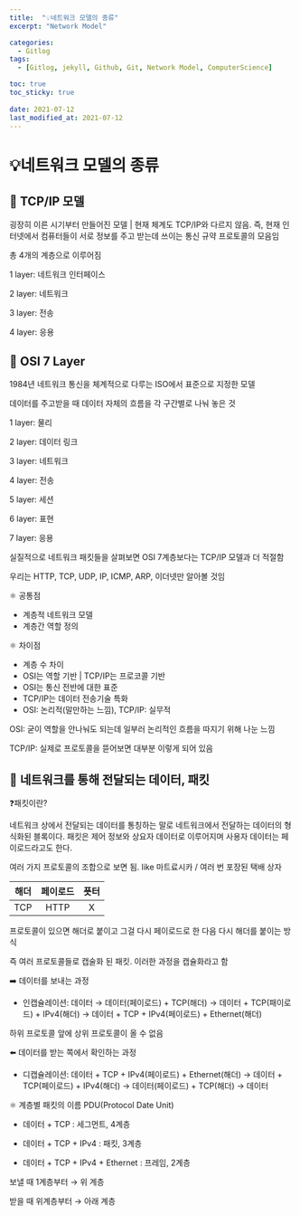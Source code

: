```yaml
---
title:  "💡네트워크 모델의 종류"
excerpt: "Network Model"

categories:
  - Gitlog
tags:
  - [Gitlog, jekyll, Github, Git, Network Model, ComputerScience]

toc: true
toc_sticky: true
 
date: 2021-07-12
last_modified_at: 2021-07-12
---
```


# 💡네트워크 모델의 종류

## 🔵 TCP/IP 모델

굉장히 이른 시기부터 만들어진 모델 | 현재 체계도 TCP/IP와 다르지 않음.  즉, 현재 인터넷에서 컴퓨터들이 서로 정보를 주고 받는데 쓰이는 통신 규약 프로토콜의 모음임

총 4개의 계층으로 이루어짐

1 layer: 네트워크 인터페이스

2 layer: 네트워크

3 layer: 전송

4 layer: 응용

## 🔵 OSI 7 Layer

1984년 네트워크 통신을 체계적으로 다루는 ISO에서 표준으로 지정한 모델

데이터를 주고받을 때 데이터 자체의 흐름을 각 구간별로 나눠 놓은 것

1 layer: 물리

2 layer: 데이터 링크

3 layer: 네트워크

4 layer: 전송

5 layer: 세션

6 layer: 표현

7 layer: 응용

실질적으로 네트워크 패킷들을 살펴보면 OSI 7계층보다는 TCP/IP 모델과 더 적절함

우리는 HTTP, TCP, UDP, IP, ICMP, ARP, 이더넷만 알아볼 것임

⚛︎ 공통점

- 계층적 네트워크 모델
- 계층간 역할 정의

⚛︎ 차이점

- 계층 수 차이
- OSI는 역할 기반 | TCP/IP는 프로코콜 기반
- OSI는 통신 전반에 대한 표준
- TCP/IP는 데이터 전송기술 특화
- OSI: 논리적(말만하는 느낌), TCP/IP: 실무적

OSI: 굳이 역할을 안나눠도 되는데 일부러 논리적인 흐름을 따지기 위해 나눈 느낌

TCP/IP: 실제로 프로토콜을 뜯어보면 대부분 이렇게 되어 있음

## 🔵 네트워크를 통해 전달되는 데이터, 패킷

❓패킷이란?

네트워크 상에서 전달되는 데이터를 통칭하는 말로 네트워크에서 전달하는 데이터의 형식화된 블록이다. 패킷은 제어 정보와 상요자 데이터로 이루어지며 사용자 데이터는 페이로드라고도 한다.

여러 가지 프로토콜의 조합으로 보면 됨. like 마트료시카 / 여러 번 포장된 택배 상자

| 해더 | 페이로드 | 픗터 |
| :--: | :------: | :--: |
| TCP  |   HTTP   |  X   |

프로토콜이 있으면 해더로 붙이고 그걸 다시 페이로드로 한 다음 다시 해더를 붙이는 방식

즉 여러 프로토콜들로 캡술화 된 패킷. 이러한 과정을 캡슐화라고 함

➡️ 데이터를 보내는 과정

- 인캡슐레이션: 데이터 → 데이터(페이로드) + TCP(해더) → 데이터 + TCP(패이로드) + IPv4(해더) → 데이터 + TCP + IPv4(페이로드) + Ethernet(해더)

하위 프로토콜 앞에 상위 프로토콜이 올 수 없음

⬅️ 데이터를 받는 쪽에서 확인하는 과정

- 디캡슐레이션: 데이터 + TCP + IPv4(페이로드) + Ethernet(해더) → 데이터 + TCP(페이로드) + IPv4(해더) → 데이터(페이로드) + TCP(해더)  → 데이터

⚛︎ 계층별 패킷의 이름 PDU(Protocol Date Unit)

- 데이터 + TCP : 세그먼트, 4계층

- 데이터 + TCP + IPv4 : 패킷, 3계층

- 데이터 + TCP + IPv4 + Ethernet : 프레임, 2계층

보낼 때 1계층부터 → 위 계층

받을 때 위계층부터 → 아래 계층



